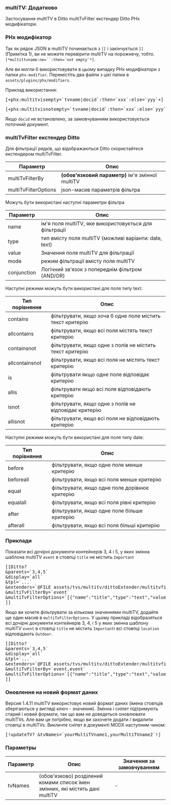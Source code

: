 
<meta http-equiv="Content-Type" content="text/html; charset=utf-8">
<h3>multiTV: Додатково </h3> 
Застосування multiTV в Ditto multiTvFilter екстендер Ditto PHx модифікатори.	
<br>
<h3 class="sub-header text-bold"><a id="1193"></a>PHx модифікатор</h3>
<div class="well"><p>Так як рядок JSON в multiTV починається з <code>[[</code> і закінчується <code>]]</code> (Примітка 1), ви не можете перевірити multiTV на порожнечу, тобто. <code>[*multittvname:ne=``:then=`not empty`*]</code>.</p>
<p>Але ви могли б використовувати в цьому випадку PHx модифікатори з папки <code>phx-modifier</code>. Перемістіть два файли з цієї папки в <code>assets/plugins/phx/modifiers</code>.</p>
<p><span class="text-bold">Приклад використання:</span></p>
<pre class="brush: html;">[+phx:multitvisempty=`tvname|docid`:then=`xxx`:else=`yyy`+]</pre>
<pre class="brush: html;">[+phx:multitvisnotempty=`tvname|docid`:then=`xxx`:else=`yyy`+]</pre>
<p>Якщо <code>docid</code> не встановлено, за замовчуванням використовується поточний документ.</p></div>
<h3 class="sub-header text-bold"><a id="1194"></a>multiTvFilter екстендер Ditto</h3>
<div class="well"><p>Для фільтрації рядків, що відображаються Ditto скористайтеся екстендером multiTvFilter.</p>
<div class="flip-scroll">
<table class="table table-bordered table-vcenter flip-content">
<thead class="flip-content bordered-palegreen">
<tr><th>Параметр</th><th>Опис</th></tr>
</thead>
<tbody>
<tr>
<td>multiTvFilterBy</td>
<td><b>(обов'язковий параметр)</b> ім'я змінної multiTV</td>
</tr>
<tr>
<td>multiTvFilterOptions</td>
<td>json-масив параметрів фільтра</td>
</tr>
</tbody>
</table>
</div>
<p>Можуть бути використані наступні параметри фільтра</p>
<div class="flip-scroll">
<table class="table table-bordered table-vcenter flip-content">
<thead class="flip-content bordered-palegreen">
<tr><th>Параметр</th><th>Опис</th></tr>
</thead>
<tbody>
<tr>
<td>name</td>
<td>ім'я поля multiTV, яке використовується для фільтрації</td>
</tr>
<tr>
<td>type</td>
<td>тип вмісту поля multiTV (можливі варіанти: date, text)</td>
</tr>
<tr>
<td>value</td>
<td>Значення поля multiTV для фільтрації</td>
</tr>
<tr>
<td>mode</td>
<td>режим фільтрації вмісту поля multiTV</td>
</tr>
<tr>
<td>conjunction</td>
<td>Логічний зв'язок з попереднім фільтром (AND/OR)</td>
</tr>
</tbody>
</table>
</div>
<p>Наступні режими можуть бути використані для поля типу <span class="text-bold">text</span>:</p>
<div class="flip-scroll">
<table class="table table-bordered table-vcenter flip-content">
<thead class="flip-content bordered-palegreen">
<tr><th>Тип порівняння</th><th>Опис</th></tr>
</thead>
<tbody>
<tr>
<td>contains</td>
<td>фільтрувати, якщо хоча б одне поле містить текст критерію</td>
</tr>
<tr>
<td>allcontains</td>
<td>фільтрувати, якщо всі поля містять текст критерію</td>
</tr>
<tr>
<td>containsnot</td>
<td>фільтрувати, якщо одне з полів не містить текст критерію</td>
</tr>
<tr>
<td>allcontainsnot</td>
<td>фільтрувати, якщо всі поля не містять текст критерію</td>
</tr>
<tr>
<td>is</td>
<td>фільтрувати якщо одне поле відповідає критерію</td>
</tr>
<tr>
<td>allis</td>
<td>фільтрувати якщо всі поля відповідають критерію</td>
</tr>
<tr>
<td>isnot</td>
<td>фільтрувати, якщо одне з полів не відповідає критерію</td>
</tr>
<tr>
<td>allisnot</td>
<td>фільтрувати, якщо всі поля не відповідають критерію</td>
</tr>
</tbody>
</table>
</div>
<p>Наступні режими можуть бути використані для поля типу <span class="text-bold">date</span>:</p>
<div class="flip-scroll">
<table class="table table-bordered table-vcenter flip-content">
<thead class="flip-content bordered-palegreen">
<tr><th>Тип порівняння</th><th>Опис</th></tr>
</thead>
<tbody>
<tr>
<td>before</td>
<td>фільтрувати, якщо одне поле менше критерію</td>
</tr>
<tr>
<td>beforeall</td>
<td>фільтрувати, якщо всі поля менше критерію</td>
</tr>
<tr>
<td>equal</td>
<td>фільтрувати, якщо одне поле дорівнює критерію</td>
</tr>
<tr>
<td>equalall</td>
<td>фільтрувати, якщо всі поля рівні критерію</td>
</tr>
<tr>
<td>after</td>
<td>фільтрувати, якщо одне поле більше критерію</td>
</tr>
<tr>
<td>afterall</td>
<td>фільтрувати, якщо всі поля більші критерію</td>
</tr>
</tbody>
</table>
</div>
<h3 id="examples">Приклади</h3>
<p>Показати всі дочірні документи контейнерів 3, 4 і 5, у яких змінна шаблона multiTV <code>event</code> в стовпці <code>title</code> не містить <code>Important</code></p>
<pre class="brush: html;">[[Ditto?
&parents=`3,4,5`
&display=`all`
&tpl=`...`
&extenders=`@FILE assets/tvs/multitv/dittoExtender/multitvfilter.extender.inc.php`
&multiTvFilterBy=`event`
&multiTvFilterOptions=`[{"name":"title","type":"text","value":"Important","mode":"contains"}]`
]]</pre>
<p>Якщо ви хочете фільтрувати за кількома значеннями multiTV, додайте ще один масив в <code>multiTvFilterOptions</code>. У цьому прикладі відобразяться всі дочірні документи контейнерів 3, 4, і 5 у яких змінна шаблону multiTV <code>event</code> в стовпці <code>title</code> не містить <code>Important</code>і всі стовпці <code>location</code> відповідають <code>Outdoor</code>.</p>
<pre class="brush: html;">[[Ditto?
&parents=`3,4,5`
&display=`all`
&tpl=`...`
&extenders=`@FILE assets/tvs/multitv/dittoExtender/multitvfilter.extender.inc.php`
&multiTvFilterBy=`event,event`
&multiTvFilterOptions=`[{"name":"title","type":"text","value":"Important","mode":"contains"},{"name":"location","type":"text","value":"Outdoor","mode":"allisnot","conjunction":"OR"}]`
]]</pre>
</div>
<h3 class="sub-header text-bold"><a id="1196"></a>Оновлення на новий формат даних</h3>
<div class="well"><p>Версия 1.4.11 multiTV використовує новий формат даних (імена стовпців зберігаються у вигляді ключ - значення). Змінна і сніпет підтримують старий і новий формати, так що вам не доведеться оновлювати multiTVs. Але вам це потрібно, якщо ви захочете додати / видалити стовпці в multiTVs. Викличте сніпет в документі MODX наступним чином:</p>
<pre class="brush: html;">[!updateTV? &tvNames=`yourMultiTVname1,yourMultiTVname2`!]</pre>
<h3 class="sub-header text-bold">Параметры</h3>
<div class="flip-scroll">
<table class="table table-bordered table-vcenter flip-content">
<thead class="flip-content bordered-palegreen">
<tr><th>Параметр</th><th>Опис</th><th>Значення за замовчуванням</th></tr>
</thead>
<tbody>
<tr>
<td>tvNames</td>
<td><span class="text-bold">(обов'язково)</span> розділений комами список імен змінних, які містять дані multiTV</td>
<td>-</td>
</tr>
</tbody>
</table>
</div>
</div>
